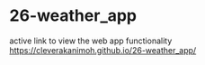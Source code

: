# 26-weather_app

active link to view the web app functionality https://cleverakanimoh.github.io/26-weather_app/
